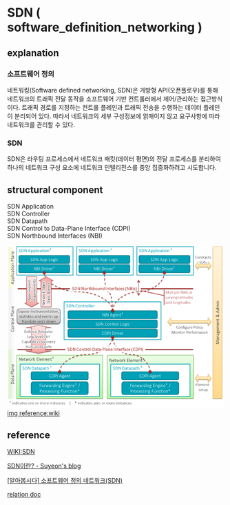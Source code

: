 # SDN ( software_definition_networking )

## explanation

### 소프트웨어 정의 

네트워킹(Software defined networking, SDN)은 개방형 API(오픈플로우)를 통해 네트워크의 트래픽 전달 동작을 소프트웨어 기반 컨트롤러에서 제어/관리하는 접근방식이다. 트래픽 경로를 지정하는 컨트롤 플레인과 트래픽 전송을 수행하는 데이터 플레인이 분리되어 있다. 따라서 네트워크의 세부 구성정보에 얽매이지 않고 요구사항에 따라 네트워크를 관리할 수 있다. 

### SDN 

SDN은 라우팅 프로세스에서 네트워크 패킷(데이터 평면)의 전달 프로세스를 분리하여 하나의 네트워크 구성 요소에 네트워크 인텔리전스를 중앙 집중화하려고 시도합니다.  


## structural component

SDN Application  
SDN Controller  
SDN Datapath  
SDN Control to Data-Plane Interface (CDPI)  
SDN Northbound Interfaces (NBI)  

![SDN image](../../20.images/800px-SDN-architecture-overview-transparent.png)  
[img reference:wiki](https://commons.wikimedia.org/wiki/File:SDN-architecture-overview-transparent.png)  


## reference 

[WIKI:SDN](https://ko.wikipedia.org/wiki/%EC%86%8C%ED%94%84%ED%8A%B8%EC%9B%A8%EC%96%B4_%EC%A0%95%EC%9D%98_%EB%84%A4%ED%8A%B8%EC%9B%8C%ED%82%B9)  

[SDN이란? - Suyeon's blog](https://suyeon96.tistory.com/48)  

[[알아봅시다] 소프트웨어 정의 네트워크(SDN)](http://www.dt.co.kr/contents.html?article_no=2012082402011857731001)  

[relation doc](../../22.download/sdnhistory.pdf)  





